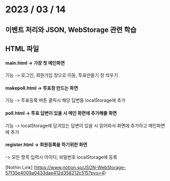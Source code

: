 # 2023 / 03 / 14


## 이벤트 처리와 JSON, WebStorage 관련 학습

## HTML 파일
#### main.html -> 가장 첫 메인화면
기능 -> 로그인, 회원가입 창으로 이동, 투표만들기 창 띄우기
#### makepoll.html -> 투표창 만드는 화면
기능 -> 투표등록 버튼 클릭시 해당 답변들 localStorage에 추가
#### poll.html -> 투표 답변이 있을 시 메인 화면에 추가해줄 화면
기능 -> localStorage에 담겨있는 답변이 있을 시 읽어와서 화면에 추가하고 메인화면에 추가
#### register.html -> 회원등록을 하기위한 화면
-> 모든 항목 입력시 아이디, 비밀번호 localStorage에 등록<br/>


[Nothin Link] (https://www.notion.so/JSON-WebStorage-57f35e4009a0433dae412d358212c515?pvs=4)
